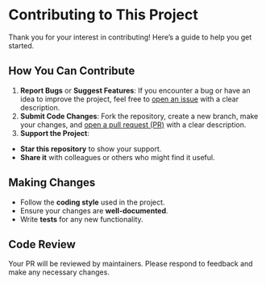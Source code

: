 # Contributing to This Project

Thank you for your interest in contributing! Here’s a guide to help you get started.


## How You Can Contribute

1. **Report Bugs** or **Suggest Features**:
  If you encounter a bug or have an idea to improve the project, feel free to [open an issue](https://github.com/ariostas/cygv/issues/new/choose) with a clear description.
2. **Submit Code Changes**:
  Fork the repository, create a new branch, make your changes, and [open a pull request (PR)](https://github.com/ariostas/cygv/compare) with a clear description.
3. **Support the Project**:
  - **Star this repository** to show your support.
  - **Share it** with colleagues or others who might find it useful.


## Making Changes

- Follow the **coding style** used in the project.
- Ensure your changes are **well-documented**.
- Write **tests** for any new functionality.


## Code Review

Your PR will be reviewed by maintainers. Please respond to feedback and make any necessary changes.
